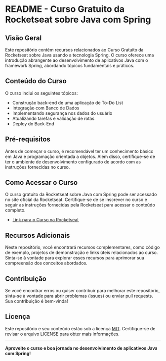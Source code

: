 # README - Curso Gratuito da Rocketseat sobre Java com Spring

## Visão Geral

Este repositório contém recursos relacionados ao Curso Gratuito da Rocketseat sobre Java usando a tecnologia Spring. O curso oferece uma introdução abrangente ao desenvolvimento de aplicativos Java com o framework Spring, abordando tópicos fundamentais e práticos.

## Conteúdo do Curso

O curso inclui os seguintes tópicos:

- Construção back-end de uma aplicação de To-Do List
- Integração com Banco de Dados
- Implementando segurança nos dados do usuário
- Atualizando tarefas e validação de rotas
- Deploy do Back-End

## Pré-requisitos

Antes de começar o curso, é recomendável ter um conhecimento básico em Java e programação orientada a objetos. Além disso, certifique-se de ter o ambiente de desenvolvimento configurado de acordo com as instruções fornecidas no curso.

## Como Acessar o Curso

O curso gratuito da Rocketseat sobre Java com Spring pode ser acessado no site oficial da Rocketseat. Certifique-se de se inscrever no curso e seguir as instruções fornecidas pela Rocketseat para acessar o conteúdo completo.

- [Link para o Curso na Rocketseat](https://app.rocketseat.com.br/)

## Recursos Adicionais

Neste repositório, você encontrará recursos complementares, como código de exemplo, projetos de demonstração e links úteis relacionados ao curso. Sinta-se à vontade para explorar esses recursos para aprimorar sua compreensão dos conceitos abordados.

## Contribuição

Se você encontrar erros ou quiser contribuir para melhorar este repositório, sinta-se à vontade para abrir problemas (issues) ou enviar pull requests. Sua contribuição é bem-vinda!

## Licença

Este repositório e seu conteúdo estão sob a licença [MIT](LICENSE). Certifique-se de revisar o arquivo LICENSE para obter mais informações.

---

**Aproveite o curso e boa jornada no desenvolvimento de aplicativos Java com Spring!**